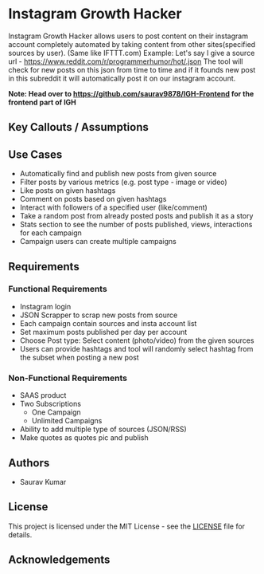 # Instagram Growth Hacker

Instagram Growth Hacker allows users to post content on their instagram account completely automated by taking content from other sites(specified sources by user). (Same like IFTTT.com) Example: Let's say I give a source url - https://www.reddit.com/r/programmerhumor/hot/.json The tool will check for new posts on this json from time to time and if it founds new post in this subreddit it will automatically post it on our instagram account.

**Note: Head over to https://github.com/saurav9878/IGH-Frontend for the frontend part of IGH**

## Key Callouts / Assumptions


## Use Cases

- Automatically find and publish new posts from given source
- Filter posts by various metrics (e.g. post type - image or video)
- Like posts on given hashtags
- Comment on posts based on given hashtags
- Interact with followers of a specified user (like/comment)
- Take a random post from already posted posts and publish it as a story
- Stats section to see the number of posts published, views, interactions for each campaign
- Campaign users can create multiple campaigns

## Requirements

### Functional Requirements

- Instagram login
- JSON Scrapper to scrap new posts from source
- Each campaign contain sources and insta account list
- Set maximum posts published per day per account
- Choose Post type: Select content (photo/video) from the given sources
- Users can provide hashtags and tool will randomly select hashtag from the subset when posting a new post


### Non-Functional Requirements

- SAAS product
- Two Subscriptions
    - One Campaign
    - Unlimited Campaigns
- Ability to add multiple type of sources (JSON/RSS)
- Make quotes as quotes pic and publish

## Authors

- Saurav Kumar

## License

This project is licensed under the MIT License - see the [LICENSE](LICENSE) file for details.

## Acknowledgements
